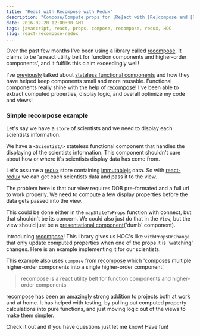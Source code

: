 ```yaml
---
title: "React with Recompose with Redux"
description: "Compose/Compute props for [Re]act with [Re]compose and [Re]dux"
date: 2016-02-20 12:00:00 GMT
tags: javascript, react, props, compose, recompose, redux, HOC
slug: react-recompose-redux
...
```


Over the past few months I've been using a library called [recompose](https://github.com/acdlite/recompose). It claims to be 'a react utility belt for function components and higher-order components', and it fulfills this claim exceedingly well!

I've [previously](/functional-redux-ducks) talked about [stateless functional components](http://facebook.github.io/react/blog/2015/10/07/react-v0.14.html#stateless-functional-components) and how they have helped keep components small and more reusable. Functional components really shine with the help of [recompose](https://github.com/acdlite/recompose)! I've been able to extract computed properties, display logic, and overall optimize my code and views!

### Simple recompose example

Let's say we have a `store` of scientists and we need to display each scientists information.

<script src="https://gist.github.com/hartzis/696edd6cb1f1d08a9e1d.js"></script>

We have a `<Scientist/>` stateless functional component that handles the displaying of the scientists information. This component shouldn't care about how or where it's scientists display data has come from.

<script src="https://gist.github.com/hartzis/b6e9530434885dd8ec6e.js"></script>

Let's assume a [redux](https://github.com/reactjs/redux) store containing [immutablejs](https://github.com/facebook/immutable-js/) data. So with [react-redux](https://github.com/reactjs/react-redux) we can get each scientists data and pass it to the view.

<script src="https://gist.github.com/hartzis/1e6de9c07c0ff7ae7636.js"></script>

The problem here is that our view requires DOB pre-formated and a full url to work properly. We need to compute a few display properties before the data gets passed into the view.

This could be done either in the `mapStateToProps` function with connect, but that shouldn't be its concern. We could also just do that in the `View`, but the view should just be a [presentational component](https://medium.com/@dan_abramov/smart-and-dumb-components-7ca2f9a7c7d0#.hs3v6lpjm)('dumb' component).

Introducing [recompose](https://github.com/acdlite/recompose)! This library gives us HOC's like `withPropsOnChange` that only update computed properties when one of the props it is 'watching' changes. Here is an example implementing it for our scientists.

<script src="https://gist.github.com/hartzis/4c6a834e60cb0099edff.js"></script>

This example also uses `compose` from [recompose](https://github.com/acdlite/recompose) which 'composes multiple higher-order components into a single higher-order component.'

> recompose is a react utility belt for function components and higher-order components

[recompose](https://github.com/acdlite/recompose) has been an amazingly strong addition to projects both at work and at home. It has helped with testing, by pulling out computed property calculations into pure functions, and just moving logic out of the views to make them simpler.

Check it out and if you have questions just let me know! Have fun!
